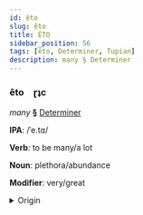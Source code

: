 ```yaml
---
id: êto
slug: êto
title: ÊTO
sidebar_position: 56
tags: [êto, Determiner, Tupian]
description: many § Determiner
---
```


### êto&emsp;<span kind="abugida">ɽʇc</span>

*many* **§** [Determiner](../../tags/Determiner)

**IPA**: /ˈe.tɑ/

**Verb**: to be many/a lot

**Noun**: plethora/abundance

**Modifier**: very/great

<details>
    <summary>Origin</summary>
    Guarani, Paraguayan eta [eta]<br/>
    <em>Tupian Language Family</em>
</details>